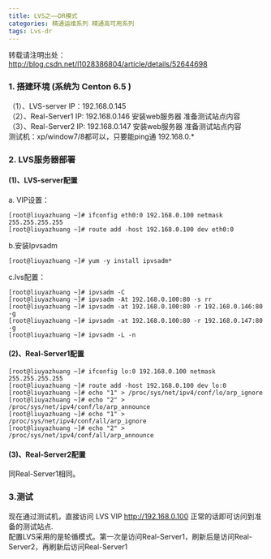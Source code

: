 ```yaml
---
title: LVS之——DR模式
categories: 精通运维系列 精通高可用系列
tags: Lvs-dr
---
```

转载请注明出处：http://blog.csdn.net/l1028386804/article/details/52644698  

### 1\. 搭建环境 (系统为 Centon 6.5 )

（1）、LVS-server IP：192.168.0.145  
（2）、Real-Server1 IP: 192.168.0.146 安装web服务器 准备测试站点内容  
（3）、Real-Server2 IP: 192.168.0.147 安装web服务器 准备测试站点内容  
测试机：xp/window7/8都可以，只要能ping通 192.168.0.*

### 2\. LVS服务器部署

#### (1)、LVS-server配置

a. VIP设置：

    
    
    [root@liuyazhuang ~]# ifconfig eth0:0 192.168.0.100 netmask 255.255.255.255 
    [root@liuyazhuang ~]# route add -host 192.168.0.100 dev eth0:0

b.安装Ipvsadm

    
    
    [root@liuyazhuang ~]# yum -y install ipvsadm* 

c.lvs配置：  

    
    
    [root@liuyazhuang ~]# ipvsadm -C
    [root@liuyazhuang ~]# ipvsadm -At 192.168.0.100:80 -s rr
    [root@liuyazhuang ~]# ipvsadm -at 192.168.0.100:80 -r 192.168.0.146:80 -g
    [root@liuyazhuang ~]# ipvsadm -at 192.168.0.100:80 -r 192.168.0.147:80 -g
    [root@liuyazhuang ~]# ipvsadm -L -n

#### (2)、Real-Server1配置

    
    
    [root@liuyazhuang ~]# ifconfig lo:0 192.168.0.100 netmask 255.255.255.255
    [root@liuyazhuang ~]# route add -host 192.168.0.100 dev lo:0
    [root@liuyazhuang ~]# echo "1" > /proc/sys/net/ipv4/conf/lo/arp_ignore 
    [root@liuyazhuang ~]# echo "2" > /proc/sys/net/ipv4/conf/lo/arp_announce 
    [root@liuyazhuang ~]# echo "1" > /proc/sys/net/ipv4/conf/all/arp_ignore 
    [root@liuyazhuang ~]# echo "2" > /proc/sys/net/ipv4/conf/all/arp_announce

#### (3)、Real-Server2配置

同Real-Server1相同。  

### 3.测试

现在通过测试机，直接访问 LVS VIP http://192.168.0.100 正常的话即可访问到准备的测试站点.  
配置LVS采用的是轮循模式。第一次是访问Real-Server1，刷新后是访问Real-Server2，再刷新后访问Real-Server1  
  

